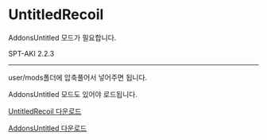 [Mod]: https://github.com/Untitled0828/Untitled0828/raw/main/Mods/UntitledRecoil/UntitledRecoil.7z "UntitledRecoil 다운로드"
[AddonsUntitled]: https://github.com/Untitled0828/Untitled0828/raw/main/Mods/AddonsUntitled/AddonsUntitled.7z "AddonsUntitled 다운로드"

# UntitledRecoil

AddonsUntitled 모드가 필요합니다.

SPT-AKI 2.2.3

---

user/mods폴더에 압축풀어서 넣어주면 됩니다.

AddonsUntitled 모드도 있어야 로드됩니다.

[UntitledRecoil 다운로드][Mod]

[AddonsUntitled 다운로드][AddonsUntitled]
